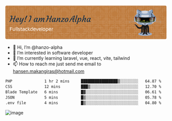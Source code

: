 ![Header](./github-header-image.png)

- 👋 Hi, I’m @hanzo-alpha
- 👀 I’m interested in software developer
- 🌱 I’m currently learning laravel, vue, react, vite, tailwind
- 📫 How to reach me just send me email to hansen.makangiras@hotmail.com 

<!---
hanzo-alpha/hanzo-alpha is a ✨ special ✨ repository because its `README.md` (this file) appears on your GitHub profile.
You can click the Preview link to take a look at your changes.
--->

<!--START_SECTION:waka-->

```txt
PHP              1 hr 2 mins     ████████████████▒░░░░░░░░   64.87 %
CSS              12 mins         ███▒░░░░░░░░░░░░░░░░░░░░░   12.70 %
Blade Template   6 mins          █▓░░░░░░░░░░░░░░░░░░░░░░░   06.61 %
JSON             5 mins          █▒░░░░░░░░░░░░░░░░░░░░░░░   05.78 %
.env file        4 mins          █▒░░░░░░░░░░░░░░░░░░░░░░░   04.80 %
```

<!--END_SECTION:waka-->

![image](https://github.com/hanzo-alpha/hanzo-alpha/assets/111342797/c4bd2977-6123-4017-8652-6e166259b484)

